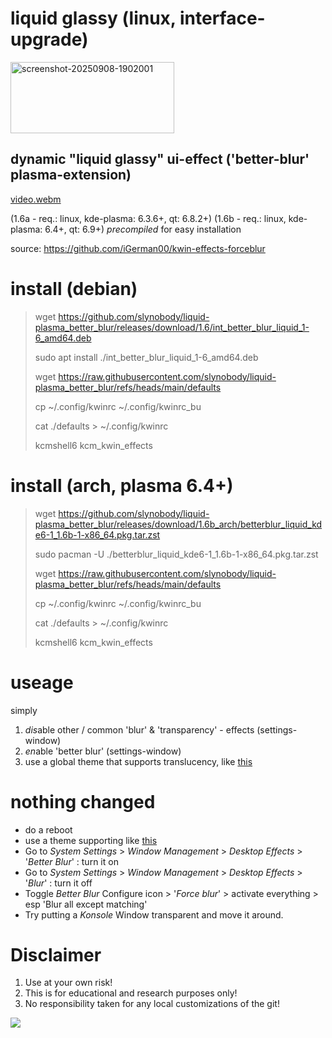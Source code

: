 # liquid glassy (linux, interface-upgrade)
<img width="262" height="114" alt="screenshot-20250908-1902001" src="https://github.com/user-attachments/assets/f3bc40d7-e854-4ae4-8c4f-f2a8738df662" />

## dynamic "liquid glassy" ui-effect ('better-blur' plasma-extension)
[video.webm](https://github.com/user-attachments/assets/ddb1f5be-c153-4187-a3bc-98f0710da18a)

(1.6a - req.: linux, kde-plasma: 6.3.6+, qt: 6.8.2+)
(1.6b - req.: linux, kde-plasma: 6.4+, qt: 6.9+)
*precompiled* for easy installation

source: https://github.com/iGerman00/kwin-effects-forceblur

# install (debian)
> wget https://github.com/slynobody/liquid-plasma_better_blur/releases/download/1.6/int_better_blur_liquid_1-6_amd64.deb
> 
> sudo apt install ./int_better_blur_liquid_1-6_amd64.deb
> 
> wget https://raw.githubusercontent.com/slynobody/liquid-plasma_better_blur/refs/heads/main/defaults
>
> cp ~/.config/kwinrc ~/.config/kwinrc_bu
> 
> cat ./defaults > ~/.config/kwinrc
> 
> kcmshell6 kcm_kwin_effects

# install (arch, plasma 6.4+)
> wget https://github.com/slynobody/liquid-plasma_better_blur/releases/download/1.6b_arch/betterblur_liquid_kde6-1_1.6b-1-x86_64.pkg.tar.zst
> 
> sudo pacman -U ./betterblur_liquid_kde6-1_1.6b-1-x86_64.pkg.tar.zst
> 
> wget https://raw.githubusercontent.com/slynobody/liquid-plasma_better_blur/refs/heads/main/defaults
>
> cp ~/.config/kwinrc ~/.config/kwinrc_bu
> 
> cat ./defaults > ~/.config/kwinrc
> 
> kcmshell6 kcm_kwin_effects

# useage
simply 
1. *dis*able other / common 'blur' & 'transparency' - effects (settings-window)
2. *en*able 'better blur' (settings-window)
3. use a global theme that supports translucency, like [this](https://github.com/vinceliuice/MacTahoe-kde)

# nothing changed
* do a reboot
* use a theme supporting like [this](https://github.com/vinceliuice/MacTahoe-kde)
* Go to *System Settings* > *Window Management* > *Desktop Effects* > '*Better Blur*' : turn it on
* Go to *System Settings* > *Window Management* > *Desktop Effects* > '*Blur*' : turn it off
* Toggle *Better Blur* Configure icon > '*Force blur*' > activate everything > esp 'Blur all except matching'
* Try putting a *Konsole* Window transparent and move it around.

# Disclaimer
1. Use at your own risk!
2. This is for educational and research purposes only!
3. No responsibility taken for any local customizations of the git!


<a href="https://artsandculture.google.com/experiment/viola-the-bird/nAEJVwNkp-FnrQ?cp=e30."><img src="https://images.pling.com/img/00/00/78/78/79/2160403/proxy-image1.jpeg"/></a>
